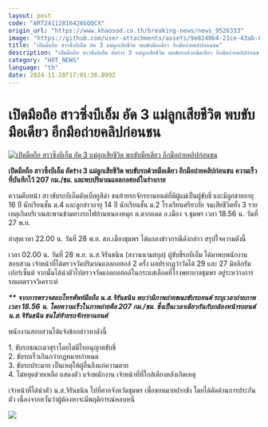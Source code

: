 ```yaml
---
layout: post
code: "ART24112816426GQQCX"
origin_url: "https://www.khaosod.co.th/breaking-news/news_9526333"
image: "https://github.com/user-attachments/assets/9e8240b4-21ce-43ab-8e47-4f3125504440"
title: "เปิดมือถือ สาวซิ่งบีเอ็ม อัด 3 แม่ลูกเสียชีวิต พบขับมือเดียว อีกมือถ่ายคลิปก่อนชน"
description: "เปิดมือถือ สาวซิ่งบีเอ็ม อัดร่าง 3 แม่ลูกเสียชีวิต พบขับรถด้วยมือเดียว อีกมือถ่ายคลิปก่อนชน ความเร็วที่บันทึกไว้ 207 กม./ชม. และพบปริมาณแอลกอฮอล์ในร่างกาย "
category: "HOT_NEWS"
language: "th"
date: 2024-11-28T17:01:36.899Z
---
```


# เปิดมือถือ สาวซิ่งบีเอ็ม อัด 3 แม่ลูกเสียชีวิต พบขับมือเดียว อีกมือถ่ายคลิปก่อนชน

[![เปิดมือถือ สาวซิ่งบีเอ็ม อัด 3 แม่ลูกเสียชีวิต พบขับมือเดียว อีกมือถ่ายคลิปก่อนชน](https://www.khaosod.co.th/wpapp/uploads/2024/11/chum.jpg "เปิดมือถือ สาวซิ่งบีเอ็ม อัด 3 แม่ลูกเสียชีวิต พบขับมือเดียว อีกมือถ่ายคลิปก่อนชน")](https://www.khaosod.co.th/wpapp/uploads/2024/11/chum.jpg)

**เปิดมือถือ สาวซิ่งบีเอ็ม อัดร่าง 3 แม่ลูกเสียชีวิต พบขับรถด้วยมือเดียว อีกมือถ่ายคลิปก่อนชน ความเร็วที่บันทึกไว้ 207 กม./ชม. และพบปริมาณแอลกอฮอล์ในร่างกาย**

ความคืบหน้า สาวขับรถบีเอ็มดับเบิ้ลยูสีดำ ชนท้ายรถจักรยานยนต์ที่มีผู้แม่เป็นผู้ขับขี่ และมีลูกชายอายุ 16 ปี นักเรียนชั้น ม.4 และลูกสาวอายุ 14 ปี นักเรียนชั้น ม.2 โรงเรียนศรียาภัย จนเสียชีวิตทั้ง 3 ราย เหตุเกิดบริเวณสะพานข้ามทางรถไฟบ้านหนองหมุก ต.ตากแดด อ.เมือง จ.ชุมพร เวลา 18.56 น. วันที่ 27 พ.ย.

ล่าสุดเวลา 22.00 น. วันที่ 28 พ.ย. สภ.เมืองชุมพร ได้แถลงข่าวกรณีดังกล่าว สรุปใจความดังนี้

เวลา 02.00 น. วันที่ 28 พ.ย. น.ส.จิรันธนิน (สงวนนามสกุล) ผู้ขับขี่รถบีเอ็ม ได้มาพบพนักงานสอบสวน เจ้าหน้าที่ได้ตรวจวัดปริมาณแอลกอฮอล์ 2 ครั้ง ผลปรากฏว่าวัดได้ 29 และ 27 มิลลิกรัมเปอร์เซ็นต์ จากนั้นได้นำตัวไปตรวจวัดแอลกอฮอล์ในกระแสเลือดที่โรงพยาบาลชุมพร อยู่ระหว่างการรอผลตรวจวิเคราะห์

_**\*\* จากการตรวจสอบโทรศัพท์มือถือ น.ส.จิรันธนิน พบว่ามีภาพถ่ายขณะขับรถยนต์ ระบุเวลาถ่ายภาพเวลา 18.56 น. โดยความเร็วในภาพถ่ายคือ 207 กม./ชม. ซึ่งเป็นเวลาเดียวกันกับกล้องหน้ารถยนต์ น.ส.จิรันธนิน ชนใส่ท้ายรถจักรยานยนต์**_

พนักงานสอบสวนได้แจ้งข้อกล่าวหาดังนี้

1\. ขับรถขณะเมาสุราโดยไม่มีใบอนุญาตขับขี่  
2\. ขับรถเร็วเกินกว่ากฎหมายกำหนด  
3\. ขับรถประมาท เป็นเหตุให้ผู้อื่นถึงแก่ความตาย  
4\. ไม่หยุดช่วยเหลือ แสดงตัว แจ้งพนักงาน เจ้าหน้าที่ที่ใกล้เคียงหลังเกิดเหตุ

เจ้าหน้าที่ได้นำตัว น.ส.จิรันธนิน ไปที่ศาลจังหวัดชุมพร เพื่อขอหมายฝากขัง โดยได้คัดค้านการประกันตัว เนื่องจากหวั่นว่าผู้ต้องหาจะมีพฤติการณ์หลบหนี

![](https://www.khaosod.co.th/wpapp/uploads/2024/11/468571927_952917276871416_121513196681641740_n.jpg)